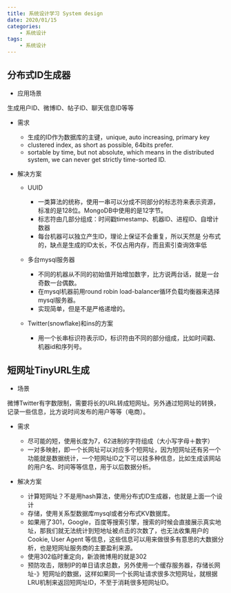```yaml
---
title: 系统设计学习 System design
date: 2020/01/15
categories:
    - 系统设计
tags:
    - 系统设计
---
```


## 分布式ID生成器

* 应用场景

生成用户ID、微博ID、帖子ID、聊天信息ID等等

* 需求

    * 生成的ID作为数据库的主键，unique, auto increasing, primary key
    * clustered index, as short as possible, 64bits prefer.
    * sortable by time, but not absolute, which means in the distributed system, we can never get strictly time-sorted ID.

* 解决方案

    * UUID
        * 一类算法的统称，使用一串可以分成不同部分的标志符来表示资源，标准的是128位。MongoDB中使用的是12字节。
        * 标志符由几部分组成：时间戳timestamp、机器ID、进程ID、自增计数器
        * 每台机器可以独立产生ID，理论上保证不会重复，所以天然是
分布式的，缺点是生成的ID太长，不仅占用内存，而且索引查询效率低

    * 多台mysql服务器
        * 不同的机器从不同的初始值开始增加数字，比方说两台话，就是一台奇数一台偶数。
        * 在mysql机器前用round robin load-balancer循环负载均衡器来选择mysql服务器。
        * 实现简单，但是不是严格递增的。

    * Twitter(snowflake)和ins的方案
        * 用一个长串标识符表示ID，标识符由不同的部分组成，比如时间戳、机器id和序列号。


## 短网址TinyURL生成

* 场景

微博Twitter有字数限制，需要将长的URL转成短网址。另外通过短网址的转换，记录一些信息，比方说时间发布的用户等等（电商）。

* 需求

    * 尽可能的短，使用长度为7，62进制的字符组成（大小写字母＋数字）
    * 一对多映射，即一个长网址可以对应多个短网址，因为短网址还有另一个功能就是数据统计，一个短网址ID之下可以挂多种信息，比如生成该网站的用户名、时间等等信息，用于以后数据分析。

* 解决方案
    * 计算短网址？不是用hash算法，使用分布式ID生成器，也就是上面一个设计
    * 存储，使用关系型数据库mysql或者分布式KV数据库。
    * 如果用了301，Google，百度等搜索引擎，搜索的时候会直接展示真实地址，那我们就无法统计到短地址被点击的次数了，也无法收集用户的Cookie, User Agent 等信息，这些信息可以用来做很多有意思的大数据分析，也是短网址服务商的主要盈利来源。
    * 使用302临时重定向，新浪微博用的就是302
    * 预防攻击，限制IP的单日请求总数，另外使用一个缓存服务器，存储长网址-》短网址的数据，这样如果同一个长网址请求很多次短网址，就根据LRU机制来返回短网址ID，不至于消耗很多短网址ID。

##
